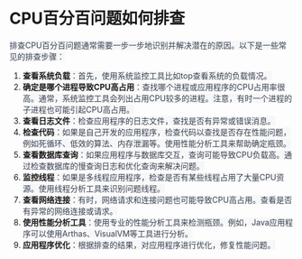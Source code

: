 # CPU百分百问题如何排查

<font style="color:rgb(55, 65, 81);background-color:rgb(247, 247, 248);">排查CPU百分百问题通常需要一步一步地识别并解决潜在的原因。以下是一些常见的排查步骤：</font>

1. **<font style="background-color:rgb(247, 247, 248);">查看系统负载</font>**<font style="color:rgb(55, 65, 81);background-color:rgb(247, 247, 248);">：首先，使用系统监控工具比如top查看系统的负载情况。</font>
2. **<font style="background-color:rgb(247, 247, 248);">确定是哪个进程导致CPU高占用</font>**<font style="color:rgb(55, 65, 81);background-color:rgb(247, 247, 248);">：查找哪个进程或应用程序的CPU占用率很高。通常，系统监控工具会列出占用CPU较多的进程。注意，有时一个进程的子进程也可能引起CPU高占用。</font>
3. **<font style="background-color:rgb(247, 247, 248);">查看日志文件</font>**<font style="color:rgb(55, 65, 81);background-color:rgb(247, 247, 248);">：检查应用程序的日志文件，查找是否有异常或错误消息。</font>
4. **<font style="background-color:rgb(247, 247, 248);">检查代码</font>**<font style="color:rgb(55, 65, 81);background-color:rgb(247, 247, 248);">：如果是自己开发的应用程序，检查代码以查找是否存在性能问题，例如死循环、低效的算法、内存泄漏等。使用性能分析工具来帮助确定瓶颈。</font>
5. **<font style="background-color:rgb(247, 247, 248);">查看数据库查询</font>**<font style="color:rgb(55, 65, 81);background-color:rgb(247, 247, 248);">：如果应用程序与数据库交互，查询可能导致CPU负载高。通过检查数据库的慢查询日志和优化查询来解决问题。</font>
6. **<font style="background-color:rgb(247, 247, 248);">监控线程</font>**<font style="color:rgb(55, 65, 81);background-color:rgb(247, 247, 248);">：如果是多线程应用程序，检查是否有某些线程占用了大量CPU资源。使用线程分析工具来识别问题线程。</font>
7. **<font style="background-color:rgb(247, 247, 248);">查看网络连接</font>**<font style="color:rgb(55, 65, 81);background-color:rgb(247, 247, 248);">：有时，网络请求和连接问题也可能导致CPU高占用。查看是否有异常的网络连接或请求。</font>
8. **<font style="background-color:rgb(247, 247, 248);">使用性能分析工具</font>**<font style="color:rgb(55, 65, 81);background-color:rgb(247, 247, 248);">：使用专业的性能分析工具来检测瓶颈。例如，Java应用程序可以使用Arthas、VisualVM等工具进行分析。</font>
9. **<font style="background-color:rgb(247, 247, 248);">应用程序优化</font>**<font style="color:rgb(55, 65, 81);background-color:rgb(247, 247, 248);">：根据排查的结果，对应用程序进行优化，修复性能问题。</font>


